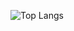 
![Top Langs](https://github-readme-stats.vercel.app/api/top-langs/?username=merq312&layout=compact)
